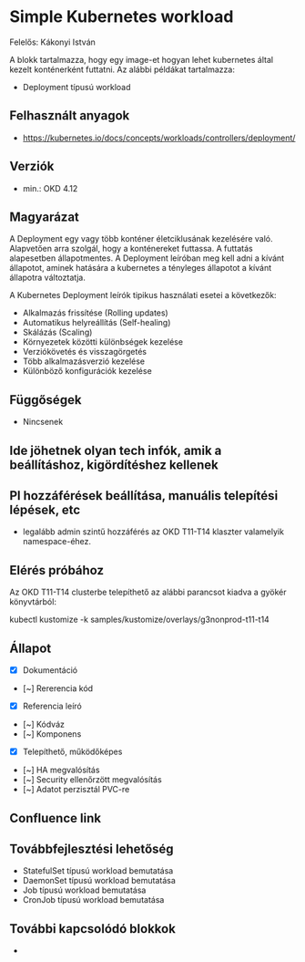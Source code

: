 # Simple Kubernetes workload

Felelős: Kákonyi István

A blokk tartalmazza, hogy egy image-et hogyan lehet kubernetes által kezelt konténerként futtatni. Az alábbi példákat tartalmazza:

- Deployment típusú workload


## Felhasznált anyagok

- https://kubernetes.io/docs/concepts/workloads/controllers/deployment/  


## Verziók

- min.: OKD 4.12


## Magyarázat

A Deployment egy vagy több konténer életciklusának kezelésére való. Alapvetően arra szolgál, hogy a konténereket futtassa. A futtatás alapesetben állapotmentes. A Deployment leíróban meg kell adni a kívánt állapotot, aminek hatására a kubernetes a tényleges állapotot a kívánt állapotra változtatja.

A Kubernetes Deployment leírók tipikus használati esetei a következők:
- Alkalmazás frissítése (Rolling updates)
- Automatikus helyreállítás (Self-healing)
- Skálázás (Scaling)
- Környezetek közötti különbségek kezelése
- Verziókövetés és visszagörgetés
- Több alkalmazásverzió kezelése
- Különböző konfigurációk kezelése


## Függőségek

- Nincsenek 


## Ide jöhetnek olyan tech infók, amik a beállításhoz, kigördítéshez kellenek
## Pl hozzáférések beállítása, manuális telepítési lépések, etc

- legalább admin szintű hozzáférés az OKD T11-T14 klaszter valamelyik namespace-éhez.


## Elérés próbához

Az OKD T11-T14 clusterbe telepíthető az alábbi parancsot kiadva a gyökér könyvtárból:

kubectl kustomize -k samples/kustomize/overlays/g3nonprod-t11-t14

## Állapot

- [x] Dokumentáció
- [~] Rererencia kód 
- [x] Referencia leíró
- [~] Kódváz
- [~] Komponens
- [x] Telepíthető, működőképes
- [~] HA megvalósítás
- [~] Security ellenőrzött megvalósítás
- [~] Adatot perzisztál PVC-re

## Confluence link


## Továbbfejlesztési lehetőség

- StatefulSet típusú workload bemutatása
- DaemonSet típusú workload bemutatása
- Job típusú workload bemutatása
- CronJob típusú workload bemutatása

## További kapcsolódó blokkok

- 